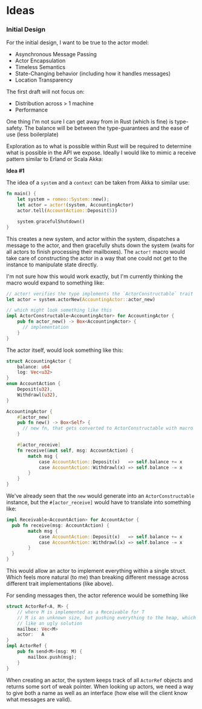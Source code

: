 # Ideas

### Initial Design
For the initial design, I want to be true to the actor model:
  + Asynchronous Message Passing
  + Actor Encapsulation
  + Timeless Semantics
  + State-Changing behavior (including how it handles messages)
  + Location Transparency

The first draft will not focus on:
  + Distribution across > 1 machine
  + Performance

One thing I'm not sure I can get away from in Rust (which is fine) is type-safety. The
balance will be between the type-guarantees and the ease of use (less boilerplate)

Exploration as to what is possible within Rust will be required to determine what is
possible in the API we expose. Ideally I would like to mimic a receive pattern similar
to Erland or Scala Akka:

__Idea #1__

The idea of a `system` and a `context` can be taken from Akka to similar use:

```rust
fn main() {
    let system = romeo::System::new();
    let actor = actor!(system, AccountingActor)
    actor.tell(AccountAction::Deposit(5))

    system.gracefulShutdown()
}
```

This creates a new system, and actor within the system, dispatches a message to the actor,
and then gracefully shuts down the system (waits for all actors to finish processing their
mailboxes). The `actor!` macro would take care of constructing the actor in a way that one
could not get to the instance to manipulate state directly. 

I'm not sure how this would work exactly, but I'm currently thinking the macro would expand
to something like:

```rust
// actor! verifies the type implements the `ActorConstructable` trait
let actor = system.actorNew(AccountingActor::actor_new)

// which might look something like this
impl ActorConstructable<AccountingActor> for AccountingActor {
    pub fn actor_new() -> Box<AccountingActor> {
      // implementation
    }
}
```

The actor itself, would look something like this:

```rust
struct AccountingActor {
    balance: u64
    log: Vec<u32>
}
enum AccountAction {
    Deposit(u32),
    Withdrawl(u32),
}

AccountingActor {
    #[actor_new]
    pub fn new() -> Box<Self> {
      // new fn, that gets converted to ActorConstructable with macro
    }

    #[actor_receive]
    fn receive(&mut self, msg: AccountAction) {
        match msg {
            case AccountAction::Deposit(x)   => self.balance += x
            case AccountAction::Withdrawl(x) => self.balance -= x
        }
    }
}
```

We've already seen that the `new` would generate into an `ActorConstructable` instance,
but the `#[actor_receive]` would have to translate into something like:

```rust
impl Receivable<AccountAction> for AccountActor {
  pub fn receive(msg: AccountAction) {
        match msg {
            case AccountAction::Deposit(x)   => self.balance += x
            case AccountAction::Withdrawl(x) => self.balance -= x
        }
  }
}
```

This would allow an actor to implement everything within a single struct.
Which feels more natural (to me) than breaking different message across different
trait implementations (like above).

For sending messages then, the actor reference would be something like

```rust
struct ActorRef<A, M> {
    // where M is implemented as a Receivable for T
    // M is an unknown size, but pushing everything to the heap, which seems
    // like an ugly solution
    mailbox: Vec<M>
    actor:   A
}
impl ActorRef {
    pub fn send<M>(msg: M) {
        mailbox.push(msg);
    }
}
```

When creating an actor, the system keeps track of all `ActorRef` objects and
returns some sort of weak pointer. When looking up actors, we need a way to give
both a name as well as an interface (how else will the client know what messages
are valid).
